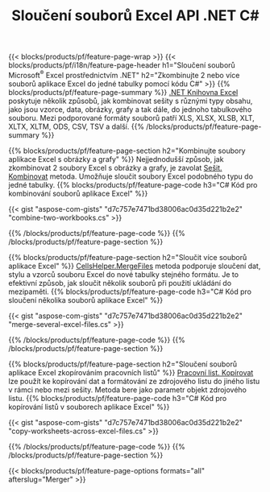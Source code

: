 ﻿---
title: Sloučení souborů Excel API .NET C#
url: /cs/net/merger/
description: Spojte soubory tabulek Excelu a OpenOffice pomocí několika řádků kódu C#.
---
{{< blocks/products/pf/feature-page-wrap >}}
{{< blocks/products/pf/i18n/feature-page-header h1="Sloučení souborů Microsoft<sup>&reg;</sup> Excel prostřednictvím .NET" h2="Zkombinujte 2 nebo více souborů aplikace Excel do jedné tabulky pomocí kódu C#" >}}
{{% blocks/products/pf/feature-page-summary %}}
[.NET Knihovna Excel](/cells/net/) poskytuje několik způsobů, jak kombinovat sešity s různými typy obsahu, jako jsou vzorce, data, obrázky, grafy a tak dále, do jednoho tabulkového souboru. Mezi podporované formáty souborů patří XLS, XLSX, XLSB, XLT, XLTX, XLTM, ODS, CSV, TSV a další.
{{% /blocks/products/pf/feature-page-summary %}}

{{% blocks/products/pf/feature-page-section h2="Kombinujte soubory aplikace Excel s obrázky a grafy" %}}
Nejjednodušší způsob, jak zkombinovat 2 soubory Excel s obrázky a grafy, je zavolat [Sešit. Kombinovat](https://apireference.aspose.com/cells/net/aspose.cells/workbook/methods/combine) metoda. Umožňuje sloučit soubory Excel podobného typu do jedné tabulky.
{{% blocks/products/pf/feature-page-code h3="C# Kód pro kombinování souborů aplikace Excel" %}}

{{< gist "aspose-com-gists" "d7c757e7471bd38006ac0d35d221b2e2" "combine-two-workbooks.cs" >}}

{{% /blocks/products/pf/feature-page-code %}}
{{% /blocks/products/pf/feature-page-section %}}

{{% blocks/products/pf/feature-page-section h2="Sloučit více souborů aplikace Excel" %}}
[CellsHelper.MergeFiles](https://apireference.aspose.com/cells/net/aspose.cells/cellshelper/methods/mergefiles) metoda podporuje sloučení dat, stylu a vzorců souboru Excel do nové tabulky stejného formátu. Je to efektivní způsob, jak sloučit několik souborů při použití ukládání do mezipaměti. 
{{% blocks/products/pf/feature-page-code h3="C# Kód pro sloučení několika souborů aplikace Excel" %}}

{{< gist "aspose-com-gists" "d7c757e7471bd38006ac0d35d221b2e2" "merge-several-excel-files.cs" >}}

{{% /blocks/products/pf/feature-page-code %}}
{{% /blocks/products/pf/feature-page-section %}}

{{% blocks/products/pf/feature-page-section h2="Sloučení souborů aplikace Excel zkopírováním pracovních listů" %}}
[Pracovní list. Kopírovat](https://apireference.aspose.com/cells/net/aspose.cells/worksheet/methods/copy/index) lze použít ke kopírování dat a formátování ze zdrojového listu do jiného listu v rámci nebo mezi sešity. Metoda bere jako parametr objekt zdrojového listu.
{{% blocks/products/pf/feature-page-code h3="C# Kód pro kopírování listů v souborech aplikace Excel" %}}

{{< gist "aspose-com-gists" "d7c757e7471bd38006ac0d35d221b2e2" "copy-worksheets-across-excel-files.cs" >}}

{{% /blocks/products/pf/feature-page-code %}}
{{% /blocks/products/pf/feature-page-section %}}

{{< blocks/products/pf/feature-page-options formats="all" afterslug="Merger" >}}